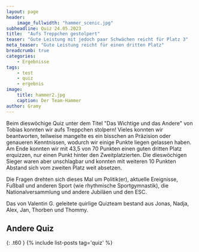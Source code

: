 ```yaml
---
layout: page
header:
    image_fullwidth: "hammer_scenic.jpg"
subheadline: Quiz 24.05.2023
title:  "Aufs Treppchen gestolpert"
teaser: "Gute Leistung mit jedoch paar Schwächen reicht für Platz 3"
meta_teaser: "Gute Leistung reicht für einen dritten Platz"
breadcrumb: true
categories:
    - Ergebnisse
tags:
    - test
    - quiz
    - ergebnis
image:
    title: hammer2.jpg
    caption: Der Team-Hammer
author: Gramy
---
```


Beim dieswöchige Quiz unter dem Titel "Das Wichtige und das Andere" von Tobias konnten wir aufs Treppchen stolpern!
Vieles konnten wir beantworten, teilweise mangelte es ein bisschen an Präzision oder genaueren Kenntnissen, wodurch wir einige Punkte liegen gelassen haben.
Am Ende konnten wir mit 43,5 von 70 Punkten einen guten dritten Platz erquizzen, nur einen Punkt hinter den Zweitplatzierten.
Die dieswöchigen Sieger waren aber unschlagbar und konnten mit weiteren 10 Punkten Abstand sich vom zweiten Platz weit absetzen.

Die Fragen drehten sich dieses Mal um Politik(er), aktuelle Ereignisse, Fußball und anderen Sport (wie rhythmische Sportgymnastik), die Nationalversammlung und andere Jubiläen und den ESC.

Das von Valentin G. geleitete quirlige Quizteam bestand aus Jonas, Nadja, Alex, Jan, Thorben und Thommy.


## Andere Quiz
{: .t60 }
{% include list-posts tag='quiz' %}
